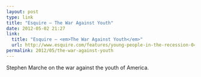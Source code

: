 ```yaml
---
layout: post
type: link
title: "Esquire — The War Against Youth"
date: 2012-05-02 21:27
link: 
  title: "Esquire — <em>The War Against Youth</em>"
  url: http://www.esquire.com/features/young-people-in-the-recession-0412
permalink: 2012/05/the-war-against-youth
---
```


Stephen Marche on the war against the youth of America.
